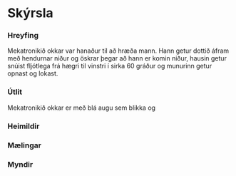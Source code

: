 # Skýrsla

### Hreyfing

Mekatronikið okkar var hanaður til að hræða mann. Hann getur dottið áfram með hendurnar niður og öskrar þegar að hann er komin niður, hausin getur snúist fljótlega frá hægri til vinstri í sirka 60 gráður og munurinn getur opnast og lokast.

### Útlit

Mekatronikið okkar er með blá augu sem blikka og 

### Heimildir

### Mælingar

### Myndir


